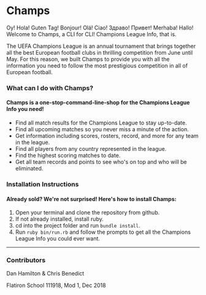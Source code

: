 # Champs

Oy! Hola! Guten Tag! Bonjour! Olá! Ciao! Здраво! Привет! Merhaba! Hallo! Welcome to Champs, a CLI for CLI! Champions League Info, that is.

The UEFA Champions League is an annual tournament that brings together all the best European football clubs in thrilling competition from June until May.  For this reason, we built Champs to provide you with all the information you need to follow the most prestigious competition in all of European football.

### What can I do with Champs?

#### Champs is a one-stop-command-line-shop for the Champions League Info you need!

* Find all match results for the Champions League to stay up-to-date.
* Find all upcoming matches so you never miss a minute of the action.
* Get information including scores, rosters, record, and more for any team in the league.
* Find all players from any country represented in the league.
* Find the highest scoring matches to date.  
* Get all team records and points to see who's on top and who will be eliminated.

### Installation Instructions

#### Already sold? We're not surprised! Here's how to install Champs:

1. Open your terminal and clone the repository from github.
2. If not already installed, install ruby.
3. cd into the project folder and run `bundle install`.
4. Run `ruby bin/run.rb` and follow the prompts to get all the Champions League Info you could ever want.


---
### Contributors
Dan Hamilton & Chris Benedict

Flatiron School 111918, Mod 1, Dec 2018
